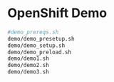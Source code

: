 # OpenShift Demo

```sh
#demo_prereqs.sh
demo/demo_presetup.sh
demo/demo_setup.sh
demo/demo_preload.sh
demo/demo1.sh
demo/demo2.sh
demo/demo3.sh
```